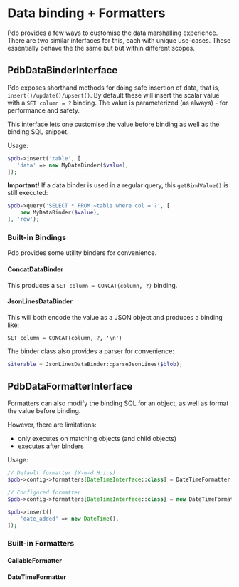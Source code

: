 
# Data binding + Formatters

Pdb provides a few ways to customise the data marshalling experience. There are two similar interfaces for this, each with unique use-cases. These essentially behave the the same but but within different scopes.


## PdbDataBinderInterface

Pdb exposes shorthand methods for doing safe insertion of data, that is, `insert()/update()/upsert()`.
By default these will insert the scalar value with a `SET column = ?` binding. The value is parameterized (as always) - for performance and safety.

This interface lets one customise the value before binding as well as the binding SQL snippet.

Usage:

```php
$pdb->insert('table', [
   'data' => new MyDataBinder($value),
]);
```

**Important!** If a data binder is used in a regular query, this `getBindValue()` is still executed:

```php
$pdb->query('SELECT * FROM ~table where col = ?', [
    new MyDataBinder($value),
], 'row');
```


### Built-in Bindings

Pdb provides some utility binders for convenience.


#### ConcatDataBinder

This produces a `SET column = CONCAT(column, ?)` binding.


#### JsonLinesDataBinder

This will both encode the value as a JSON object and produces a binding like:

```swl
SET column = CONCAT(column, ?, '\n')
```

The binder class also provides a parser for convenience:

```php
$iterable = JsonLinesDataBinder::parseJsonLines($blob);
```

## PdbDataFormatterInterface

Formatters can also modify the binding SQL for an object, as well as format the value before binding.

However, there are limitations:

- only executes on matching objects (and child objects)
- executes after binders


Usage:

```php
// Default formatter (Y-m-d H:i:s)
$pdb->config->formatters[DateTimeInterface::class] = DateTimeFormatter::class;

// Configured formatter
$pdb->config->formatters[DateTimeInterface::class] = new DateTimeFormatter('Y-m-d');

$pdb->insert([
    'date_added' => new DateTime(),
]);
```

### Built-in Formatters


#### CallableFormatter


#### DateTimeFormatter


